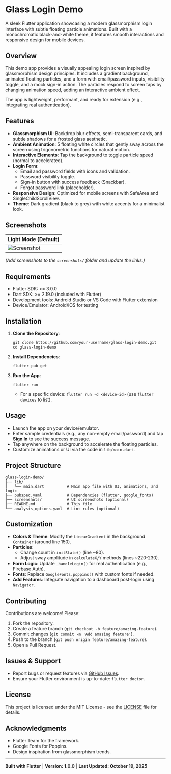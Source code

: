 # Glass Login Demo

A sleek Flutter application showcasing a modern glassmorphism login interface with subtle floating particle animations. Built with a monochromatic black-and-white theme, it features smooth interactions and responsive design for mobile devices.

## Overview

This demo app provides a visually appealing login screen inspired by glassmorphism design principles. It includes a gradient background, animated floating particles, and a form with email/password inputs, visibility toggle, and a mock sign-in action. The particles respond to screen taps by changing animation speed, adding an interactive ambient effect.

The app is lightweight, performant, and ready for extension (e.g., integrating real authentication).

## Features

- **Glassmorphism UI**: Backdrop blur effects, semi-transparent cards, and subtle shadows for a frosted glass aesthetic.
- **Ambient Animation**: 5 floating white circles that gently sway across the screen using trigonometric functions for natural motion.
- **Interactive Elements**: Tap the background to toggle particle speed (normal to accelerated).
- **Login Form**: 
  - Email and password fields with icons and validation.
  - Password visibility toggle.
  - Sign-in button with success feedback (Snackbar).
  - Forgot password link (placeholder).
- **Responsive Design**: Optimized for mobile screens with SafeArea and SingleChildScrollView.
- **Theme**: Dark gradient (black to grey) with white accents for a minimalist look.

## Screenshots

| Light Mode (Default) |
|----------------------|
| ![Screenshot](screenshots/login_screen.png) | <!-- Add your screenshot here -->

*(Add screenshots to the `screenshots/` folder and update the links.)*

## Requirements

- Flutter SDK: >= 3.0.0
- Dart SDK: >= 2.19.0 (included with Flutter)
- Development tools: Android Studio or VS Code with Flutter extension
- Device/Emulator: Android/iOS for testing

## Installation

1. **Clone the Repository**:
   ```
   git clone https://github.com/your-username/glass-login-demo.git
   cd glass-login-demo
   ```

2. **Install Dependencies**:
   ```
   flutter pub get
   ```

3. **Run the App**:
   ```
   flutter run
   ```
   - For a specific device: `flutter run -d <device-id>` (use `flutter devices` to list).

## Usage

- Launch the app on your device/emulator.
- Enter sample credentials (e.g., any non-empty email/password) and tap **Sign In** to see the success message.
- Tap anywhere on the background to accelerate the floating particles.
- Customize animations or UI via the code in `lib/main.dart`.

## Project Structure

```
glass-login-demo/
├── lib/
│   └── main.dart          # Main app file with UI, animations, and logic
├── pubspec.yaml           # Dependencies (flutter, google_fonts)
├── screenshots/           # UI screenshots (optional)
├── README.md              # This file
└── analysis_options.yaml  # Lint rules (optional)
```

## Customization

- **Colors & Theme**: Modify the `LinearGradient` in the background `Container` (around line 150).
- **Particles**: 
  - Change count in `initState()` (line ~80).
  - Adjust sway amplitude in `calculateX/Y` methods (lines ~220-230).
- **Form Logic**: Update `_handleLogin()` for real authentication (e.g., Firebase Auth).
- **Fonts**: Replace `GoogleFonts.poppins()` with custom fonts if needed.
- **Add Features**: Integrate navigation to a dashboard post-login using `Navigator`.

## Contributing

Contributions are welcome! Please:

1. Fork the repository.
2. Create a feature branch (`git checkout -b feature/amazing-feature`).
3. Commit changes (`git commit -m 'Add amazing feature'`).
4. Push to the branch (`git push origin feature/amazing-feature`).
5. Open a Pull Request.

## Issues & Support

- Report bugs or request features via [GitHub Issues](https://github.com/your-username/glass-login-demo/issues).
- Ensure your Flutter environment is up-to-date: `flutter doctor`.

## License

This project is licensed under the MIT License - see the [LICENSE](LICENSE) file for details.

## Acknowledgments

- Flutter Team for the framework.
- Google Fonts for Poppins.
- Design inspiration from glassmorphism trends.

---

**Built with Flutter** | **Version: 1.0.0** | **Last Updated: October 19, 2025**
